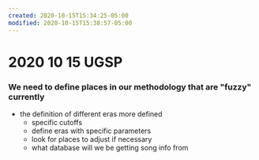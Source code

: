 ```yaml
---
created: 2020-10-15T15:34:25-05:00
modified: 2020-10-15T15:38:57-05:00
---
```


# 2020 10 15 UGSP

### We need to define places in our methodology that are "fuzzy" currently
- the definition of different eras more defined
  - specific cutoffs
  - define eras with specific parameters
  - look for places to adjust if necessary
  - what database will we be getting song info from